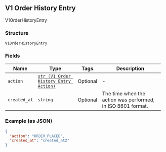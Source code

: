 ## V1 Order History Entry

V1OrderHistoryEntry

### Structure

`V1OrderHistoryEntry`

### Fields

| Name | Type | Tags | Description |
|  --- | --- | --- | --- |
| `action` | [`str (V1 Order History Entry Action)`](/doc/models/v1-order-history-entry-action.md) | Optional | - |
| `created_at` | `string` | Optional | The time when the action was performed, in ISO 8601 format. |

### Example (as JSON)

```json
{
  "action": "ORDER_PLACED",
  "created_at": "created_at2"
}
```

